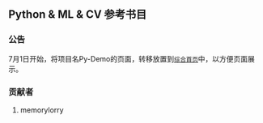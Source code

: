 ## Python & ML & CV 参考书目

### 公告
7月1日开始，将项目名Py-Demo的页面，转移放置到[`综合首页`](https://memorylorry.github.io/)中，以方便页面展示。

### 贡献者
1. memorylorry
